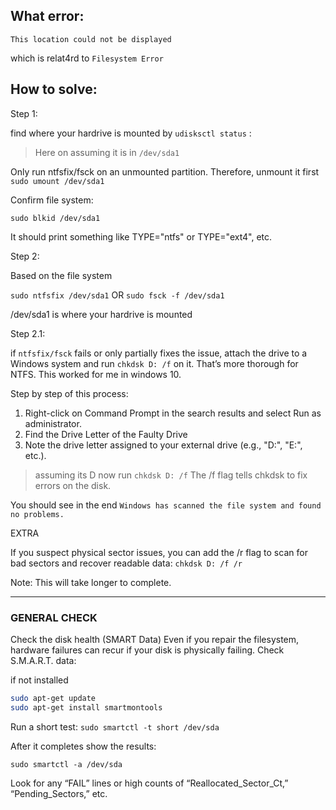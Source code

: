 ## What error: 

`This location could not be displayed`

which is relat4rd to `Filesystem Error`


## How to solve:


Step 1:

find where your hardrive is mounted  by `udisksctl status` :

> Here on assuming it is in `/dev/sda1`

Only run ntfsfix/fsck on an unmounted partition. Therefore, unmount it first `sudo umount /dev/sda1`

Confirm file system:

`sudo blkid /dev/sda1`

It should print something like TYPE="ntfs" or TYPE="ext4", etc.

Step 2:

Based on the file system

`sudo ntfsfix /dev/sda1` OR `sudo fsck -f /dev/sda1`

/dev/sda1 is where your hardrive is mounted 

Step 2.1:

if `ntfsfix/fsck` fails or only partially fixes the issue, attach the drive to a Windows system and run `chkdsk D: /f` on it. That’s more thorough for NTFS. This worked for me in windows 10.

Step by step of this process:

1. Right-click on Command Prompt in the search results and select Run as administrator.
2. Find the Drive Letter of the Faulty Drive
3. Note the drive letter assigned to your external drive (e.g., "D:", "E:", etc.).
> assuming its D now
run `chkdsk D: /f` The /f flag tells chkdsk to fix errors on the disk.

You should see in the end `Windows has scanned the file system and found no problems.`

EXTRA 

If you suspect physical sector issues, you can add the /r flag to scan for bad sectors and recover readable data:
`chkdsk D: /f /r`

Note: This will take longer to complete.

---


### GENERAL CHECK

Check the disk health (SMART Data) 
Even if you repair the filesystem, hardware failures can recur if your disk is physically failing. Check S.M.A.R.T. data:

if not installed 
```bash
sudo apt-get update
sudo apt-get install smartmontools
```

Run a short test: `sudo smartctl -t short /dev/sda`

After it completes show the results:

`sudo smartctl -a /dev/sda`

Look for any “FAIL” lines or high counts of “Reallocated_Sector_Ct,” “Pending_Sectors,” etc.
